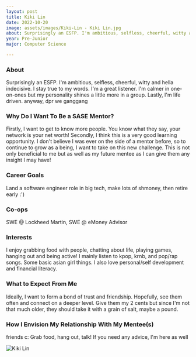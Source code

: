 ```yaml
---
layout: post
title: Kiki Lin 
date: 2022-10-20
image: assets/images/Kiki-Lin - Kiki Lin.jpg
about: Surprisingly an ESFP. I'm ambitious, selfless, cheerful, witty and hella indecisive. I stay true to my words. I'm a great listener. I'm calmer in one-on-ones but my personality shines a little more in a group. Lastly, I'm life driven. anyway, dpr we ganggang
year: Pre-Junior
major: Computer Science

---
```


### About

Surprisingly an ESFP. I'm ambitious, selfless, cheerful, witty and hella indecisive. I stay true to my words. I'm a great listener. I'm calmer in one-on-ones but my personality shines a little more in a group. Lastly, I'm life driven. anyway, dpr we ganggang

### Why Do I Want To Be a SASE Mentor?

Firstly, I want to get to know more people. You know what they say, your network is your net worth! Secondly, I think this is a very good learning opportunity. I don't believe I was ever on the side of a mentor before, so to continue to grow as a being, I want to take on this new challenge. This is not only beneficial to me but as well as my future mentee as I can give them any insight I may have!

### Career Goals

Land a software engineer role in big tech, make lots of shmoney, then retire early :')

### Co-ops

SWE @ Lockheed Martin, SWE @ eMoney Advisor

### Interests

I enjoy grabbing food with people, chatting about life, playing games, hanging out and being active! I mainly listen to kpop, krnb, and pop/rap songs. Some basic asian girl things. I also love personal/self development and financial literacy. 

### What to Expect From Me

Ideally, I want to form a bond of trust and friendship. Hopefully, see them often and connect on a deeper level. Give them my 2 cents but since I'm not that much older, they should take it with a grain of salt, maybe a pound. 

### How I Envision My Relationship With My Mentee(s) 

friends c: Grab food, hang out, talk! If you need any advice, I'm here as well

<div class="text-center my-5">
    <img src="https://sase-drexel.github.io/mentorship-2021/assets/images/Kiki-Lin.jpg" alt="Kiki Lin" class="rounded post-img" />
</div>
